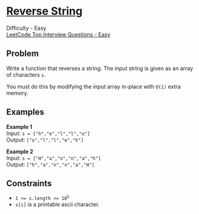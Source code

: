# [Reverse String](https://leetcode.com/problems/reverse-string/)

Difficulty - Easy  
[LeetCode Top Interview Questions - Easy](https://leetcode.com/explore/featured/card/top-interview-questions-easy/)

## Problem

Write a function that reverses a string. The input string is given as an array of characters `s`.

You must do this by modifying the input array in-place with `O(1)` extra memory.

## Examples

**Example 1**  
Input: `s = ["h","e","l","l","o"]`  
Output: `["o","l","l","e","h"]`

**Example 2**  
Input: `s = ["H","a","n","n","a","h"]`  
Output: `["h","a","n","n","a","H"]`

## Constraints

- <code>1 <= s.length <= 10<sup>5</sup></code>
- `s[i]` is a printable ascii character.
